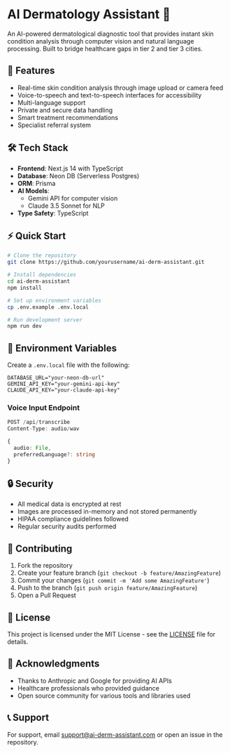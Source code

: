 # AI Dermatology Assistant 🏥

An AI-powered dermatological diagnostic tool that provides instant skin condition analysis through computer vision and natural language processing. Built to bridge healthcare gaps in tier 2 and tier 3 cities.

## 🚀 Features

- Real-time skin condition analysis through image upload or camera feed
- Voice-to-speech and text-to-speech interfaces for accessibility  
- Multi-language support
- Private and secure data handling
- Smart treatment recommendations
- Specialist referral system

## 🛠️ Tech Stack

- **Frontend**: Next.js 14 with TypeScript
- **Database**: Neon DB (Serverless Postgres)
- **ORM**: Prisma
- **AI Models**: 
  - Gemini API for computer vision
  - Claude 3.5 Sonnet for NLP
- **Type Safety**: TypeScript

## ⚡ Quick Start

```bash
# Clone the repository
git clone https://github.com/yourusername/ai-derm-assistant.git

# Install dependencies
cd ai-derm-assistant
npm install

# Set up environment variables
cp .env.example .env.local

# Run development server
npm run dev
```

## 🔑 Environment Variables

Create a `.env.local` file with the following:

```env
DATABASE_URL="your-neon-db-url"
GEMINI_API_KEY="your-gemini-api-key"
CLAUDE_API_KEY="your-claude-api-key"
```



### Voice Input Endpoint
```typescript
POST /api/transcribe
Content-Type: audio/wav

{
  audio: File,
  preferredLanguage?: string
}
```

## 🔒 Security

- All medical data is encrypted at rest
- Images are processed in-memory and not stored permanently
- HIPAA compliance guidelines followed
- Regular security audits performed

## 🤝 Contributing

1. Fork the repository
2. Create your feature branch (`git checkout -b feature/AmazingFeature`)
3. Commit your changes (`git commit -m 'Add some AmazingFeature'`)
4. Push to the branch (`git push origin feature/AmazingFeature`)
5. Open a Pull Request

## 📝 License

This project is licensed under the MIT License - see the [LICENSE](LICENSE) file for details.

## 🙏 Acknowledgments

- Thanks to Anthropic and Google for providing AI APIs
- Healthcare professionals who provided guidance
- Open source community for various tools and libraries used

## 📞 Support

For support, email support@ai-derm-assistant.com or open an issue in the repository.
